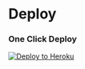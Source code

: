 # Deploy

### One Click Deploy

[![Deploy to Heroku](https://www.herokucdn.com/deploy/button.png)](https://heroku.com/deploy)
